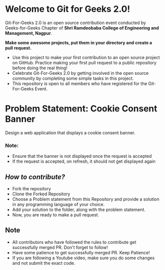 # Welcome to Git for Geeks 2.0!

Git-For-Geeks 2.0 is an open source contribution event conducted by Geeks-for-Geeks Chapter of **Shri Ramdeobaba College of Engineering and Management, Nagpur**.

**Make some awesome projects, put them in your directory and create a pull request.**

- Use this project to make your first contribution to an open source project on GitHub. Practice making your first pull request to a public repository before doing the real thing!
- Celebrate Git-For-Geeks 2.0 by getting involved in the open source community by completing some simple tasks in this project.
- This repository is open to all members who have registered for the Git-For-Geeks Event.

# Problem Statement: ****Cookie Consent Banner****

Design a web application that displays a cookie consent banner. 
### Note: 
- Ensure that the banner is not displayed once the request is accepted
- If the request is accepted, on refresh, it should not get displayed again

## *****How to contribute?*****

- Fork the repository
- Clone the Forked Repository
- Choose a Problem statement from this Repository and provide a solution in any programming language of your choice.
- Add your solution to the folder, along with the problem statement.
- Now, you are ready to make a pull request.

## Note

- All contributors who have followed the rules to contribute get successfully merged PR. Don't forget to follow!
- Have some patience to get successfully merged PR. Keep Patience!
- If you are following a Youtube video, make sure you do some changes and not submit the exact code.
